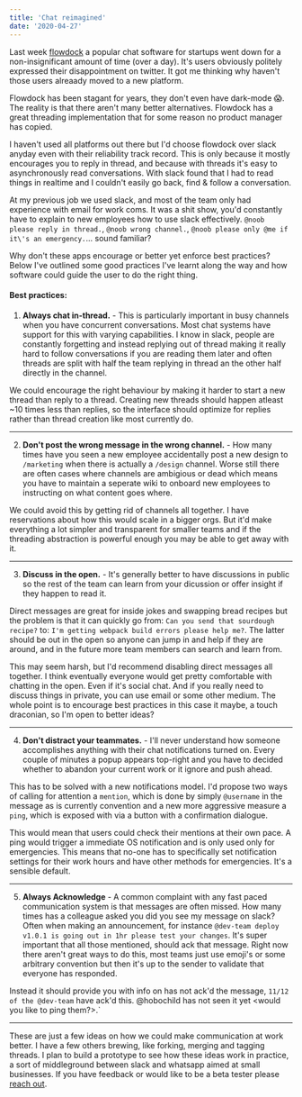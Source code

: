 ```yaml
---
title: 'Chat reimagined'
date: '2020-04-27'
---
```


Last week [flowdock](http://status.flowdock.com/) a popular chat software for startups went down for a non-insignificant amount of time (over a day). It's users obviously politely expressed their disappointment on twitter. It got me thinking why haven't those users alreaady moved to a new platform.

Flowdock has been stagant for years, they don't even have dark-mode 😱. The reality is that there aren't many better alternatives.
Flowdock has a great threading implementation that for some reason no product manager has copied.

I haven't used all platforms out there but I'd choose flowdock over slack anyday even with their reliability track record. This is only because it mostly encourages you to reply in thread, and because with threads it's easy to asynchronously read conversations. With slack found that I had to read things in realtime and I couldn't easily go back, find & follow a conversation.

At my previous job we used slack, and most of the team only had experience with email for work coms. It was a shit show, you'd constantly have to explain to new employees how to use slack effectively. `@noob please reply in thread.`, `@noob wrong channel.`, `@noob please only @me if it\'s an emergency.`... sound familiar?

Why don't these apps encourage or better yet enforce best practices? Below I've outlined some good practices I've learnt along the way and how software could
guide the user to do the right thing.

<h4 class="mb-8 text-4xl font-bold tracking-tighter leading-tight">Best practices:</h4>

1. **Always chat in-thread.** - This is particularly important in busy channels when you have concurrent conversations. Most chat systems have support for this with varying capabilities. I know in slack, people are constantly forgetting and instead replying out of thread making it really hard to follow conversations if you are reading them later and often threads are split with half the team replying in thread an the other half directly in the channel.

We could encourage the right behaviour by making it harder to start a new thread than reply to a thread. Creating new threads should happen atleast ~10 times less than replies, so the interface should optimize for replies rather than thread creation like most currently do.

<hr/>

2. **Don't post the wrong message in the wrong channel.** - How many times have you seen a new employee accidentally post a new design to `/marketing` when there is actually a `/design` channel. Worse still there are often cases where channels are ambigious or dead which means you have to maintain a seperate wiki to onboard new employees to instructing on what content goes where.

We could avoid this by getting rid of channels all together. I have reservations about how this would scale in a bigger orgs. But it'd make everything a lot simpler and transparent for smaller teams and if the threading abstraction is powerful enough you may be able to get away with it.

<hr/>

3. **Discuss in the open.** - It's generally better to have discussions in public so the rest of the team can learn from your dicussion or offer insight if they happen to read it.

Direct messages are great for inside jokes and swapping bread recipes but the problem is that it can quickly go from: `Can you send that sourdough recipe?` to: `I'm getting webpack build errors please help me?`.
The latter should be out in the open so anyone can jump in and help if they are around, and in the future more team members can search and learn from.

This may seem harsh, but I'd recommend disabling direct messages all together. I think eventually everyone would get pretty comfortable with chatting in the open. Even if it's social chat. And if you really need to discuss things in private, you can use email or some other medium. The whole point is to encourage best practices in this case it maybe, a touch draconian, so I'm open to better ideas?

<hr/>

4. **Don't distract your teammates.** - I'll never understand how someone accomplishes anything with their chat notifications turned on. Every couple of minutes a popup appears top-right and you have to decided whether to abandon your current work or it ignore and push ahead.

This has to be solved with a new notifications model. I'd propose two ways of calling for attention a `mention`, which is done by simply `@username` in the message as is currently convention and a new more aggressive measure a `ping`, which is exposed with via a button with a confirmation dialogue.

This would mean that users could check their mentions at their own pace. A ping would trigger a immediate OS notification and is only used only for emergencies. This means that no-one has to specifically set notification settings for their work hours and have other methods for emergencies. It's a sensible default.

<hr/>

5. **Always Acknowledge** - A common complaint with any fast paced communication system is that messages are often missed. How many times has a colleague asked you did you see my message on slack? Often when making an announcement, for instance `@dev-team deploy v1.0.1 is going out in 1hr please test your changes`. It's super important that all those mentioned, should ack that message. Right now there aren't great ways to do this, most teams just use emoji's or some arbitrary convention but then it's up to the sender to validate that everyone has responded.

Instead it should provide you with info on has not ack'd the message, `11/12 of the @dev-team` have ack'd this. @hobochild has not seen it yet <would you like to ping them?>.`

<hr/>

These are just a few ideas on how we could make communication at work better. I have a few others brewing, like forking, merging and tagging threads. I plan to build a prototype to see how these ideas work in practice, a sort of middleground between slack and whatsapp aimed at small businesses. If you have feedback or would like to be a beta tester please <a href="mailto:hobochildster@gmail.com">reach out</a>.
